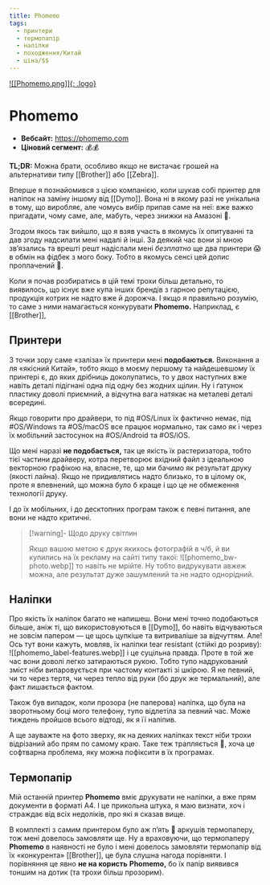 ```yaml
---
title: Phomemo
tags:
  - принтери
  - термопапір
  - наліпки
  - походження/Китай
  - ціна/$$
---
```


[![[Phomemo.png]]{: .logo}](https://phomemo.com)

# Phomemo

- **Вебсайт:** <https://phomemo.com>
- **Ціновий сегмент:** 💰💰

**TL;DR:** Можна брати, особливо якщо не вистачає грошей на альтернативи типу [[Brother]] або [[Zebra]].

Вперше я познайомився з цією компанією, коли шукав собі принтер для наліпок на заміну іншому від [[Dymo]]. Вона ні в якому разі не унікальна в тому, що виробляє, але чомусь вибір припав саме на неї: вже важко пригадати, чому саме, але, мабуть, через знижки на Амазоні 🙂. 

Згодом якось так вийшло, що я взяв участь в якомусь їх опитуванні та дав згоду надсилати мені надалі й інші. За деякий час вони зі мною звʼязались та врешті решт надіслали мені *безплатно* ще два принтери 😱 в обмін на фідбек з мого боку. Тобто в якомусь сенсі цей допис проплачений 🙂.

Коли я почав розбиратись в цій темі трохи більш детально, то виявилось, що існує вже купа інших брендів з гарною репутацією, продукція котрих не надто вже й дорожча. І якщо я правильно розумію, то саме з ними намагається конкурувати **Phomemo.** Наприклад, є [[Brother]], 

## Принтери

З точки зору саме «заліза» їх принтери мені **подобаються.** Виконання а ля «якісний Китай», тобто якщо в моєму першому та найдешевшому їх принтері є, до яких дрібниць доколупатись, то у двох наступних вже навіть деталі підігнані одна під одну без жодних щілин. Ну і ґатунок пластику доволі приємний, а відчутна вага натякає на металеві деталі всередині. 

Якщо говорити про драйвери, то під #OS/Linux їх фактично немає, під #OS/Windows та #OS/macOS все працює нормально, так само як і через їх мобільний застосунок на #OS/Android та #OS/iOS. 

Що мені наразі **не подобається,** так це якість їх растеризатора, тобто тієї частини драйверу, котра перетворює вхідний файл з ідеальною векторною графікою на, власне, те, що ми бачимо як результат друку (якості лайна). Якщо не придивлятись надто близько, то в цілому ок, проте я впевнений, що можна було б краще і що це не обмеження технології друку. 

І до їх мобільних, і до десктопних програм також є певні питання, але вони не надто критичні.

> [!warning]- Щодо друку світлин
> 
> Якщо вашою метою є друк якихось фотографій в ч/б, й ви купились на їх рекламу на сайті типу такої:
> ![[phomemo_bw-photo.webp]]
> то навіть не мрійте. Ну тобто видрукувати авжеж можна, але результат дуже зашумлений та не надто однорідний. 

## Наліпки 

Про якість їх наліпок багато не напишеш. Вони мені точно подобаються більше, аніж ті, що використовуються в [[Dymo]], бо навіть відчуваються не зовсім папером — це щось цупкіше та витриваліше за відчуттям. Але! Ось тут вони кажуть, мовляв, їх наліпки tear resistant (стійкі до розриву):
![[phomemo_label-features.webp]]
і це суцільна правда. Проте в той же час вони доволі легко затираються рукою. Тобто тупо надрукований зміст ніби випаровується при частому контакті зі шкірою. Я не певний, чи то через тертя, чи через тепло від руки (бо друк же термальний), але факт лишається фактом. 

Також був випадок, коли прозора (не паперова) наліпка, що була на зворотньому боці мого телефону, тупо відлетіла за певний час. Може тиждень пройшов всього відтоді, як я її наліпив. 

А ще зауважте на фото зверху, як на деяких наліпках текст ніби трохи відрізаний або прям по самому краю. Таке теж трапляється 🙂, хоча це софтварна проблема, яку можна пофіксити в їх програмах. 


## Термопапір 

Мій останній принтер **Phomemo** вміє друкувати не наліпки, а вже прям документи в форматі A4. І це прикольна штука, я маю визнати, хоч і страждає від всіх недоліків, про які я сказав вище. 

В комплекті з самим принтером було аж пʼять 🫢 аркушів термопаперу, тож мені довелось замовляти ще. Ну а враховуючи, що термопаперу **Phomemo** в наявності не було і мені довелось замовляти термопапір від їх «конкурента» [[Brother]], це була слушна нагода порівняти. І порівняння це явно **не на користь** **Phomemo,** бо їх папір виявився тоншим на дотик (та трохи більш прозорим).

